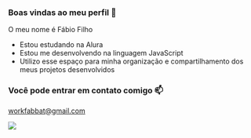 ### Boas vindas ao meu perfil 💙

O meu nome é Fábio Filho

- Estou estudando na Alura
- Estou me desenvolvendo na linguagem JavaScript
- Utilizo esse espaço para minha organização e compartilhamento dos meus projetos desenvolvidos

### Você pode entrar em contato comigo 📫

workfabbat@gmail.com

![](https://media.tenor.com/y2JXkY1pXkwAAAAM/cat-computer.gif)
